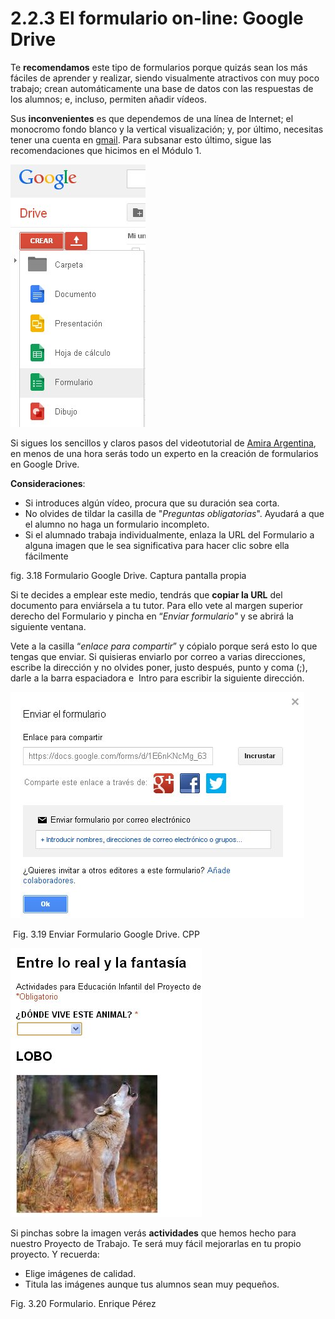 # 2.2.3 El formulario on-line: Google Drive

Te **recomendamos** este tipo de formularios porque quizás sean los más fáciles de aprender y realizar, siendo visualmente atractivos con muy poco trabajo; crean automáticamente una base de datos con las respuestas de los alumnos; e, incluso, permiten añadir vídeos.

Sus **inconvenientes** es que dependemos de una línea de Internet; el monocromo fondo blanco y la vertical visualización; y, por último, necesitas tener una cuenta en [gmail](http://www.gmail.com "Cuenta correo gmail"). Para subsanar esto último, sigue las recomendaciones que hicimos en el Módulo 1.


![Pantalla de Google Drive: crear formularios](img/Crear_formulario.jpg "Google Drive. Captura de pantalla propia")


Si sigues los sencillos y claros pasos del videotutorial de [Amira Argentina](http://www.youtube.com/watch?v=PiUuwYL-9KI "Video tutorial Formularios en Google Drive"), en menos de una hora serás todo un experto en la creación de formularios en Google Drive.

**Consideraciones**:

*   Si introduces algún vídeo, procura que su duración sea corta.
*   No olvides de tildar la casilla de "_Preguntas obligatorias_". Ayudará a que el alumno no haga un formulario incompleto.
*   Si el alumnado trabaja individualmente, enlaza la URL del Formulario a alguna imagen que le sea significativa para hacer clic sobre ella fácilmente

fig. 3.18 Formulario Google Drive. Captura pantalla propia

Si te decides a emplear este medio, tendrás que **copiar la URL** del documento para enviársela a tu tutor. Para ello vete al margen superior derecho del Formulario y pincha en “_Enviar formulario"_ y se abrirá la siguiente ventana.

Vete a la casilla “_enlace para compartir_” y cópialo porque será esto lo que tengas que enviar. Si quisieras enviarlo por correo a varias direcciones, escribe la dirección y no olvides poner, justo después, punto y coma (;), darle a la barra espaciadora e  Intro para escribir la siguiente dirección.


![Ventana enviar el formulario en Google Drive](img/enviar_formulario.jpg "Enviar formulario. Captura de pantalla propia")


 Fig. 3.19 Enviar Formulario Google Drive. CPP


[![Actividad de formulario Google Drive de Enrique Pérez](img/FORMULARIO_GOOGLE_DRIVE.jpg "Formulario Google Drive")](https://docs.google.com/forms/d/1PJQPcIEKFoWElqaNzPwlqg7S6DxVGu5gC5voMzhD2Os/copy "Formulario en Google Drive")


Si pinchas sobre la imagen verás **actividades** que hemos hecho para nuestro Proyecto de Trabajo. Te será muy fácil mejorarlas en tu propio proyecto. Y recuerda:

*   Elige imágenes de calidad.
*   Titula las imágenes aunque tus alumnos sean muy pequeños.

Fig. 3.20 Formulario. Enrique Pérez


